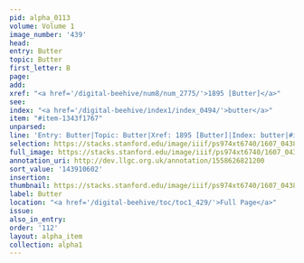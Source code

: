 ```yaml
---
pid: alpha_0113
volume: Volume 1
image_number: '439'
head:
entry: Butter
topic: Butter
first_letter: B
page:
add:
xref: "<a href='/digital-beehive/num8/num_2775/'>1895 [Butter]</a>"
see:
index: "<a href='/digital-beehive/index1/index_0494/'>butter</a>"
item: "#item-1343f1767"
unparsed:
line: 'Entry: Butter|Topic: Butter|Xref: 1895 [Butter]|Index: butter|#item-1343f1767'
selection: https://stacks.stanford.edu/image/iiif/ps974xt6740/1607_0438/349,602,3080,275/full/0/default.jpg
full_image: https://stacks.stanford.edu/image/iiif/ps974xt6740/1607_0438/full/full/0/default.jpg
annotation_uri: http://dev.llgc.org.uk/annotation/1558626821200
sort_value: '143910602'
insertion:
thumbnail: https://stacks.stanford.edu/image/iiif/ps974xt6740/1607_0438/349,602,600,180/250,/0/default.jpg
label: Butter
location: "<a href='/digital-beehive/toc/toc1_429/'>Full Page</a>"
issue:
also_in_entry:
order: '112'
layout: alpha_item
collection: alpha1
---
```

